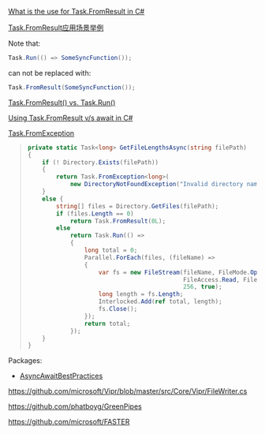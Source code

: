 [What is the use for Task.FromResult in C#](https://stackoverflow.com/questions/19568280/what-is-the-use-for-task-fromresulttresult-in-c-sharp)

[Task.FromResult应用场景举例](https://www.cnblogs.com/darrenji/p/4712504.html)

Note that:

```csharp
Task.Run(() => SomeSyncFunction());
```

can not be replaced with:

```csharp
Task.FromResult(SomeSyncFunction());
```

[Task.FromResult() vs. Task.Run()](https://stackoverflow.com/questions/34005397/task-fromresult-vs-task-run)

[Using Task.FromResult v/s await in C#](https://stackoverflow.com/questions/50726867/using-task-fromresult-v-s-await-in-c-sharp)

[Task.FromException](https://docs.microsoft.com/en-us/dotnet/api/system.threading.tasks.task.fromresult?view=net-5.0)

> ```csharp
> private static Task<long> GetFileLengthsAsync(string filePath)
> {
>     if (! Directory.Exists(filePath))
>     {
>         return Task.FromException<long>(
>             new DirectoryNotFoundException("Invalid directory name."));
>     }
>     else {
>         string[] files = Directory.GetFiles(filePath);
>         if (files.Length == 0)
>             return Task.FromResult(0L);
>         else
>             return Task.Run(() =>
>             {
>                 long total = 0;
>                 Parallel.ForEach(files, (fileName) =>
>                 {
>                     var fs = new FileStream(fileName, FileMode.Open,
>                                             FileAccess.Read, FileShare.ReadWrite,
>                                             256, true);
>                     long length = fs.Length;
>                     Interlocked.Add(ref total, length);
>                     fs.Close();
>                 });
>                 return total;
>             });
>     }
> }
> ```

Packages:

- [AsyncAwaitBestPractices](https://github.com/brminnick/AsyncAwaitBestPractices)

https://github.com/microsoft/Vipr/blob/master/src/Core/Vipr/FileWriter.cs

https://github.com/phatboyg/GreenPipes

https://github.com/microsoft/FASTER
